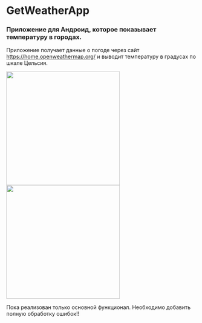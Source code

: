 # GetWeatherApp
### Приложение для Андроид, которое показывает температуру в городах.
Приложение получает данные о погоде через сайт https://home.openweathermap.org/ и выводит температуру в градусах по шкале Цельсия.

<img src="https://github.com/RekaEva/GetWeatherApp/assets/104134879/94f6d53b-e9b1-4de9-ad46-942980d663b0" width="300">
<img src="https://github.com/RekaEva/GetWeatherApp/assets/104134879/8e28d7ab-c145-4aa8-8b85-319435f9df5d" width="300">

Пока реализован только основной функционал. Необходимо добавить полную обработку ошибок!!
